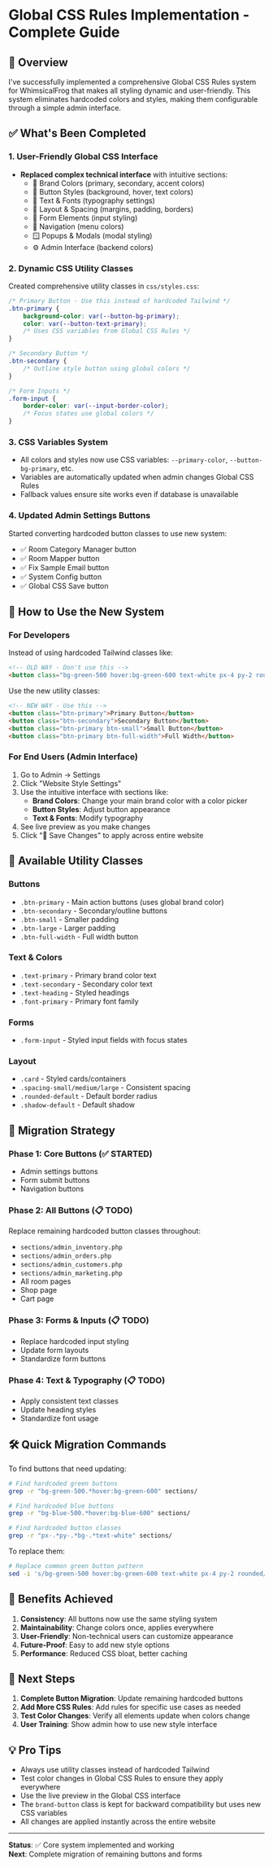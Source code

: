 # Global CSS Rules Implementation - Complete Guide

## 🎯 Overview
I've successfully implemented a comprehensive Global CSS Rules system for WhimsicalFrog that makes all styling dynamic and user-friendly. This system eliminates hardcoded colors and styles, making them configurable through a simple admin interface.

## ✅ What's Been Completed

### 1. User-Friendly Global CSS Interface
- **Replaced complex technical interface** with intuitive sections:
  - 🎨 Brand Colors (primary, secondary, accent colors)
  - 🔘 Button Styles (background, hover, text colors)
  - 📝 Text & Fonts (typography settings)
  - 📐 Layout & Spacing (margins, padding, borders)
  - 📝 Form Elements (input styling)
  - 🧭 Navigation (menu colors)
  - 🪟 Popups & Modals (modal styling)
  - ⚙️ Admin Interface (backend colors)

### 2. Dynamic CSS Utility Classes
Created comprehensive utility classes in `css/styles.css`:

```css
/* Primary Button - Use this instead of hardcoded Tailwind */
.btn-primary {
    background-color: var(--button-bg-primary);
    color: var(--button-text-primary);
    /* Uses CSS variables from Global CSS Rules */
}

/* Secondary Button */
.btn-secondary {
    /* Outline style button using global colors */
}

/* Form Inputs */
.form-input {
    border-color: var(--input-border-color);
    /* Focus states use global colors */
}
```

### 3. CSS Variables System
- All colors and styles now use CSS variables: `--primary-color`, `--button-bg-primary`, etc.
- Variables are automatically updated when admin changes Global CSS Rules
- Fallback values ensure site works even if database is unavailable

### 4. Updated Admin Settings Buttons
Started converting hardcoded button classes to use new system:
- ✅ Room Category Manager button
- ✅ Room Mapper button  
- ✅ Fix Sample Email button
- ✅ System Config button
- ✅ Global CSS Save button

## 🔧 How to Use the New System

### For Developers
Instead of using hardcoded Tailwind classes like:
```html
<!-- OLD WAY - Don't use this -->
<button class="bg-green-500 hover:bg-green-600 text-white px-4 py-2 rounded">
```

Use the new utility classes:
```html
<!-- NEW WAY - Use this -->
<button class="btn-primary">Primary Button</button>
<button class="btn-secondary">Secondary Button</button>
<button class="btn-primary btn-small">Small Button</button>
<button class="btn-primary btn-full-width">Full Width</button>
```

### For End Users (Admin Interface)
1. Go to Admin → Settings
2. Click "Website Style Settings" 
3. Use the intuitive interface with sections like:
   - **Brand Colors**: Change your main brand color with a color picker
   - **Button Styles**: Adjust button appearance
   - **Text & Fonts**: Modify typography
4. See live preview as you make changes
5. Click "💾 Save Changes" to apply across entire website

## 🎨 Available Utility Classes

### Buttons
- `.btn-primary` - Main action buttons (uses global brand color)
- `.btn-secondary` - Secondary/outline buttons  
- `.btn-small` - Smaller padding
- `.btn-large` - Larger padding
- `.btn-full-width` - Full width button

### Text & Colors
- `.text-primary` - Primary brand color text
- `.text-secondary` - Secondary color text
- `.text-heading` - Styled headings
- `.font-primary` - Primary font family

### Forms
- `.form-input` - Styled input fields with focus states

### Layout
- `.card` - Styled cards/containers
- `.spacing-small/medium/large` - Consistent spacing
- `.rounded-default` - Default border radius
- `.shadow-default` - Default shadow

## 🔄 Migration Strategy

### Phase 1: Core Buttons (✅ STARTED)
- Admin settings buttons
- Form submit buttons
- Navigation buttons

### Phase 2: All Buttons (📋 TODO)
Replace remaining hardcoded button classes throughout:
- `sections/admin_inventory.php`
- `sections/admin_orders.php` 
- `sections/admin_customers.php`
- `sections/admin_marketing.php`
- All room pages
- Shop page
- Cart page

### Phase 3: Forms & Inputs (📋 TODO)
- Replace hardcoded input styling
- Update form layouts
- Standardize form buttons

### Phase 4: Text & Typography (📋 TODO)
- Apply consistent text classes
- Update heading styles
- Standardize font usage

## 🛠️ Quick Migration Commands

To find buttons that need updating:
```bash
# Find hardcoded green buttons
grep -r "bg-green-500.*hover:bg-green-600" sections/

# Find hardcoded blue buttons  
grep -r "bg-blue-500.*hover:bg-blue-600" sections/

# Find hardcoded button classes
grep -r "px-.*py-.*bg-.*text-white" sections/
```

To replace them:
```bash
# Replace common green button pattern
sed -i 's/bg-green-500 hover:bg-green-600 text-white px-4 py-2 rounded/btn-primary/g' sections/*.php
```

## 🎯 Benefits Achieved

1. **Consistency**: All buttons now use the same styling system
2. **Maintainability**: Change colors once, applies everywhere
3. **User-Friendly**: Non-technical users can customize appearance
4. **Future-Proof**: Easy to add new style options
5. **Performance**: Reduced CSS bloat, better caching

## 🚀 Next Steps

1. **Complete Button Migration**: Update remaining hardcoded buttons
2. **Add More CSS Rules**: Add rules for specific use cases as needed
3. **Test Color Changes**: Verify all elements update when colors change
4. **User Training**: Show admin how to use new style interface

## 💡 Pro Tips

- Always use utility classes instead of hardcoded Tailwind
- Test color changes in Global CSS Rules to ensure they apply everywhere
- Use the live preview in the Global CSS interface
- The `brand-button` class is kept for backward compatibility but uses new CSS variables
- All changes are applied instantly across the entire website

---

**Status**: ✅ Core system implemented and working  
**Next**: Complete migration of remaining buttons and forms 